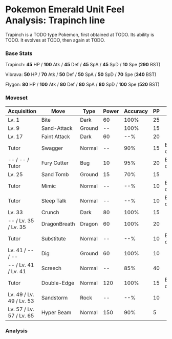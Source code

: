 # Pokemon Emerald Unit Feel Analysis: Trapinch line

Trapinch is a TODO type Pokemon, first obtained at TODO. Its ability is TODO. It evolves at TODO, then again at TODO.

### Base Stats

Trapinch: **45** HP / **100** Atk / **45** Def / **45** SpA / **45** SpD / **10** Spe (**290** BST)

Vibrava: **50** HP / **70** Atk / **50** Def / **50** SpA / **50** SpD / **70** Spe (**340** BST)

Flygon: **80** HP / **100** Atk / **80** Def / **80** SpA / **80** SpD / **100** Spe (**520** BST)

### Moveset

|Acquisition             |Move        |Type  |Power|Accuracy|PP |Notes                    |
|---                     |---         |---   |---  |---     |---|---                      |
|Lv. 1                   |Bite        |Dark  |60   |100%    |25 |                         |
|Lv. 9                   |Sand-Attack |Ground|--   |100%    |15 |                         |
|Lv. 17                  |Faint Attack|Dark  |60   |--%     |20 |                         |
|Tutor                   |Swagger     |Normal|--   |90%     |15 |Emerald only             |
|-- / -- / Tutor         |Fury Cutter |Bug   |10   |95%     |20 |Emerald only             |
|Lv. 25                  |Sand Tomb   |Ground|15   |70%     |15 |                         |
|Tutor                   |Mimic       |Normal|--   |--%     |10 |Emerald only             |
|Tutor                   |Sleep Talk  |Normal|--   |--%     |10 |Emerald only             |
|Lv. 33                  |Crunch      |Dark  |80   |100%    |15 |                         |
|-- / Lv. 35 / Lv. 35    |DragonBreath|Dragon|60   |100%    |20 |                         |
|Tutor                   |Substitute  |Normal|--   |--%     |10 |Emerald only             |
|Lv. 41 / -- / --        |Dig         |Ground|60   |100%    |10 |                         |
|-- / Lv. 41 / Lv. 41    |Screech     |Normal|--   |85%     |40 |                         |
|Tutor                   |Double-Edge |Normal|120  |100%    |15 |Emerald only             |
|Lv. 49 / Lv. 49 / Lv. 53|Sandstorm   |Rock  |--   |--%     |10 |                         |
|Lv. 57 / Lv. 57 / Lv. 65|Hyper Beam  |Normal|150  |90%     |5  |                         |

### Analysis
